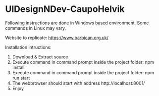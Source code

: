 # UIDesignNDev-CaupoHelvik  
Following instructions are done in Windows based environment. Some commands in Linux may vary.

Website to replicate: https://www.barbican.org.uk/  
  
Installation intructions:  
  
1. Download & Extract source  
2. Execute command in command prompt inside the project folder: npm install  
3. Execute command in command prompt inside the project folder: npm run start  
4. The webbrowser should start with address http://localhost:8001/  
5. Enjoy  

